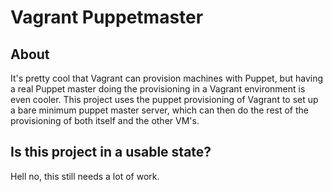 Vagrant Puppetmaster
=================================
About
-----
It's pretty cool that Vagrant can provision machines with Puppet, but having a real Puppet master doing the provisioning in a Vagrant environment is even cooler. This project uses the puppet provisioning of Vagrant to set up a bare minimum puppet master server, which can then do the rest of the provisioning of both itself and the other VM's.

Is this project in a usable state?
-----------------------------
Hell no, this still needs a lot of work.
